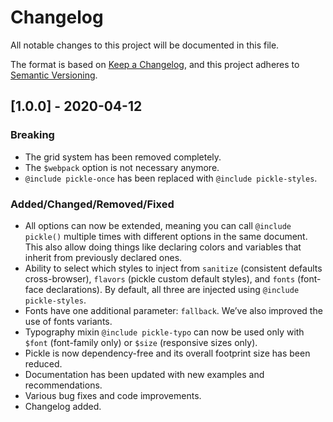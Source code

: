 # Changelog

All notable changes to this project will be documented in this file.

The format is based on [Keep a Changelog](https://keepachangelog.com/en/1.0.0/),
and this project adheres to [Semantic Versioning](https://semver.org/spec/v2.0.0.html).


## [1.0.0] - 2020-04-12

### Breaking

- The grid system has been removed completely.
- The `$webpack` option is not necessary anymore.
- `@include pickle-once` has been replaced with `@include pickle-styles`.

### Added/Changed/Removed/Fixed

- All options can now be extended, meaning you can call `@include pickle()` multiple times with different options in the same document. This also allow doing things like declaring colors and variables that inherit from previously declared ones.
- Ability to select which styles to inject from `sanitize` (consistent defaults cross-browser), `flavors` (pickle custom default styles), and `fonts` (font-face declarations). By default, all three are injected using `@include pickle-styles`.
- Fonts have one additional parameter: `fallback`. We’ve also improved the use of fonts variants.
- Typography mixin `@include pickle-typo` can now be used only with `$font` (font-family only) or `$size` (responsive sizes only).
- Pickle is now dependency-free and its overall footprint size has been reduced.
- Documentation has been updated with new examples and recommendations.
- Various bug fixes and code improvements.
- Changelog added.
